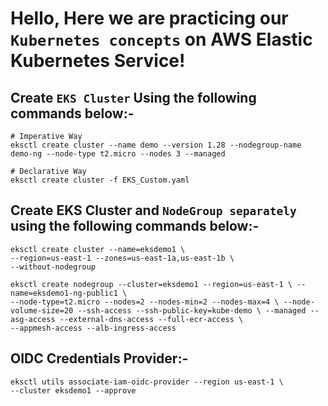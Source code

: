 # Hello, Here we are practicing our `Kubernetes concepts` on AWS Elastic Kubernetes Service!

## Create `EKS Cluster` Using the following commands below:- 

```
# Imperative Way
eksctl create cluster --name demo --version 1.28 --nodegroup-name demo-ng --node-type t2.micro --nodes 3 --managed
```
```
# Declarative Way
eksctl create cluster -f EKS_Custom.yaml
```
## Create EKS Cluster and `NodeGroup separately` using the following commands below:- 

```
eksctl create cluster --name=eksdemo1 \
--region=us-east-1 --zones=us-east-1a,us-east-1b \
--without-nodegroup
``` 

```
eksctl create nodegroup --cluster=eksdemo1 --region=us-east-1 \ --name=eksdemo1-ng-public1 \
--node-type=t2.micro --nodes=2 --nodes-min=2 --nodes-max=4 \ --node-volume-size=20 --ssh-access --ssh-public-key=kube-demo \ --managed --asg-access --external-dns-access --full-ecr-access \
--appmesh-access --alb-ingress-access
```

## OIDC Credentials Provider:-

```
eksctl utils associate-iam-oidc-provider --region us-east-1 \
--cluster eksdemo1 --approve
```